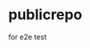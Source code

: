 # publicrepo
for e2e test
























































































































































































































































































































































































































































































































































































































































































































































































































































































































































































































































































































































































































































































































































































































































































































































































































































































































































































































































































































































































































































































































































































































































































































































































































































































































































































































































































































































































































































































































































































































































































































































































































